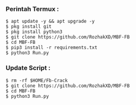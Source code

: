 ### Perintah Termux :
    $ apt update -y && apt upgrade -y
    $ pkg install git
    $ pkg install python3
    $ git clone https://github.com/RozhakXD/MBF-FB
    $ cd MBF-FB
    $ pip3 install -r requirements.txt
    $ python3 Run.py
### Update Script :
    $ rm -rf $HOME/Fb-Crack
    $ git clone https://github.com/RozhakXD/MBF-FB
    $ cd MBF-FB
    $ python3 Run.py

